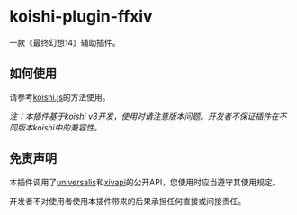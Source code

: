 # koishi-plugin-ffxiv

一款《最终幻想14》辅助插件。

## 如何使用

请参考[koishi.js](https://koishijs.org)的方法使用。

*注：本插件基于koishi v3开发，使用时请注意版本问题。开发者不保证插件在不同版本koishi中的兼容性。*

## 免责声明

本插件调用了[universalis](https://universalis.app)和[xivapi](https://xivapi.com)的公开API，您使用时应当遵守其使用规定。

开发者不对使用者使用本插件带来的后果承担任何直接或间接责任。

